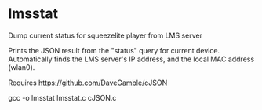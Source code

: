 # lmsstat
Dump current status for squeezelite player from LMS server

Prints the JSON result from the "status" query for current device.  Automatically finds the LMS server's IP address, and the local MAC address (wlan0).

Requires https://github.com/DaveGamble/cJSON

gcc -o lmsstat lmsstat.c cJSON.c
